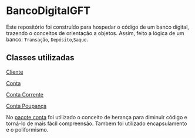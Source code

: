 # BancoDigitalGFT

Este repositório foi construído para hospedar o código de um banco digital, trazendo o conceitos de orientação a objetos. Assim, feito a lógica de um banco: 
`Transação`, `Depósito`,`Saque`.

## Classes utilizadas

[Cliente](https://github.com/Hellimateas/BancoDigitalGFT/blob/main/src/com/dio/cliente/Cliente.java)

[Conta](https://github.com/Hellimateas/BancoDigitalGFT/blob/main/src/com/dio/conta/Conta.java)

[Conta Corrente](https://github.com/Hellimateas/BancoDigitalGFT/blob/main/src/com/dio/conta/ContaCorrente.java)

[Conta Poupança](https://github.com/Hellimateas/BancoDigitalGFT/blob/main/src/com/dio/conta/ContaPoupanca.java)

No [pacote conta](https://github.com/Hellimateas/BancoDigitalGFT/tree/main/src/com/dio/conta) foi utilizado o conceito de herança para diminuir código e torná-lo de mais fácil compreensão.
Tambem foi utilizado encapsulamento e o poliformismo. 

